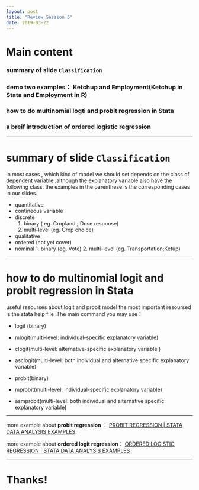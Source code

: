 ```yaml
---
layout: post
title: "Review Session 5"
date: 2019-03-22
---
```


# Main content

### summary of slide `Classification`

### demo two examples： Ketchup and Employment(Ketchup in Stata and Employment in R)

### how to do multinomial logti and probit regression in Stata


### a breif introduction of ordered logistic regression
---------------------------------------------------

# summary of slide `Classification`

in most cases , which kind of model we should set depends on the class of dependent variable ,although the explanatory variable also have the following class. the examples in the parenthese is the corresponding cases in our slides.

-   quantitative
  -   contineous variable
  -   discrete
      1.  binary ( eg. Cropland ; Dose response)
      2.  multi-level (eg. Crop choice)
-   qualitative
   -   ordered (not yet cover)
   -   nominal
      1.  binary (eg. Vote)
      2.  multi-level (eg. Transportation;Ketup)

--------   

# how to do multinomial logit and probit regression in Stata
useful resourses about logit and probit model the most important resoursed is the stata help file .The main command you may use：
-   logit (binary)
-   mlogit(multi-level: individual-specific explanatory variable)
-   clogit(multi-level: alternative-specific explanatory variable )
-   asclogit(multi-level: both individual and alternative specific explanatory variable)

-   probit(binary)
-   mprobit(multi-level: individual-specific explanatory variable)
-   asmprobit(multi-level: both individual and alternative specific explanatory variable)
----------
more example about **probit regression** ： [PROBIT REGRESSION | STATA DATA ANALYSIS EXAMPLES](https://stats.idre.ucla.edu/stata/dae/probit-regression/).

more example about **ordered logit regression**： [ORDERED LOGISTIC REGRESSION | STATA DATA ANALYSIS EXAMPLES](https://stats.idre.ucla.edu/stata/dae/ordered-logistic-regression/)


---------
# Thanks!
